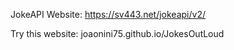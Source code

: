 JokeAPI Website: https://sv443.net/jokeapi/v2/

Try this website: joaonini75.github.io/JokesOutLoud
